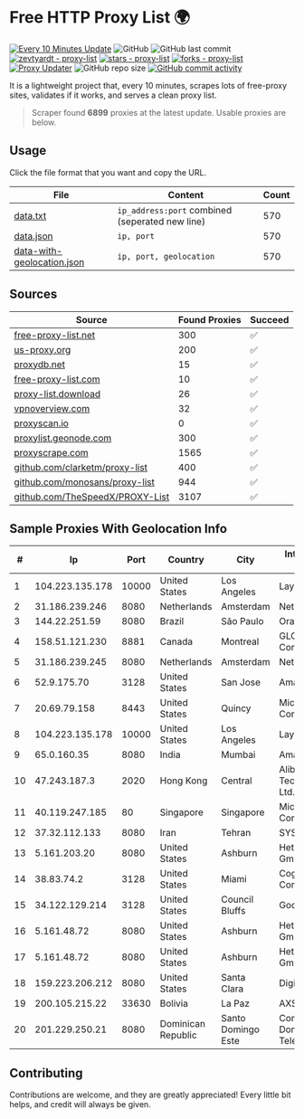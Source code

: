 
# Free HTTP Proxy List 🌍

[![Every 10 Minutes Update](https://github.com/mertguvencli/http-proxy-list/actions/workflows/main.yml/badge.svg?branch=main)](https://github.com/mertguvencli/http-proxy-list/actions/workflows/main.yml)
![GitHub](https://img.shields.io/github/license/mertguvencli/http-proxy-list)
![GitHub last commit](https://img.shields.io/github/last-commit/mertguvencli/http-proxy-list)
[![zevtyardt - proxy-list](https://img.shields.io/static/v1?label=zevtyardt&message=proxy-list&color=blue&logo=github)](https://github.com/zevtyardt/proxy-list "Go to GitHub repo")
[![stars - proxy-list](https://img.shields.io/github/stars/zevtyardt/proxy-list?style=social)](https://github.com/zevtyardt/proxy-list)
[![forks - proxy-list](https://img.shields.io/github/forks/zevtyardt/proxy-list?style=social)](https://github.com/zevtyardt/proxy-list)
[![Proxy Updater](https://github.com/zevtyardt/proxy-list/workflows/Proxy%20Updater/badge.svg)](https://github.com/zevtyardt/proxy-list/actions?query=workflow:"Proxy+Updater")
![GitHub repo size](https://img.shields.io/github/repo-size/zevtyardt/proxy-list)
[![GitHub commit activity](https://img.shields.io/github/commit-activity/m/zevtyardt/proxy-list?logo=commits)](https://github.com/zevtyardt/proxy-list/commits/main)

It is a lightweight project that, every 10 minutes, scrapes lots of free-proxy sites, validates if it works, and serves a clean proxy list.

> Scraper found **6899** proxies at the latest update. Usable proxies are below.

## Usage

Click the file format that you want and copy the URL.

|File|Content|Count|
|----|-------|-----|
|[data.txt](https://raw.githubusercontent.com/mertguvencli/http-proxy-list/main/proxy-list/data.txt)|`ip_address:port` combined (seperated new line)|570|
|[data.json](https://raw.githubusercontent.com/mertguvencli/http-proxy-list/main/proxy-list/data.json)|`ip, port`|570|
|[data-with-geolocation.json](https://raw.githubusercontent.com/mertguvencli/http-proxy-list/main/proxy-list/data-with-geolocation.json)|`ip, port, geolocation`|570|

## Sources

|Source|Found Proxies|Succeed|
|------|-------------|-------|
|[free-proxy-list.net](https://free-proxy-list.net)|300|✅|
|[us-proxy.org](https://www.us-proxy.org)|200|✅|
|[proxydb.net](http://proxydb.net)|15|✅|
|[free-proxy-list.com](https://free-proxy-list.com/?page=&port=&type%5B%5D=http&type%5B%5D=https&up_time=0&search=Search)|10|✅|
|[proxy-list.download](https://www.proxy-list.download/HTTP)|26|✅|
|[vpnoverview.com](https://vpnoverview.com/privacy/anonymous-browsing/free-proxy-servers)|32|✅|
|[proxyscan.io](https://www.proxyscan.io)|0|✅|
|[proxylist.geonode.com](https://proxylist.geonode.com/api/proxy-list?limit=300&page=1&sort_by=lastChecked&sort_type=desc&protocols=http,https)|300|✅|
|[proxyscrape.com](https://api.proxyscrape.com/v2/?request=displayproxies&protocol=http&timeout=10000&country=all&ssl=all&anonymity=all)|1565|✅|
|[github.com/clarketm/proxy-list](https://raw.githubusercontent.com/clarketm/proxy-list/master/proxy-list-raw.txt)|400|✅|
|[github.com/monosans/proxy-list](https://raw.githubusercontent.com/monosans/proxy-list/main/proxies/http.txt)|944|✅|
|[github.com/TheSpeedX/PROXY-List](https://raw.githubusercontent.com/TheSpeedX/PROXY-List/master/http.txt)|3107|✅|


## Sample Proxies With Geolocation Info

|#|Ip|Port|Country|City|Internet Service Provider|
|-|--|----|-------|----|-------------------------|
|1|104.223.135.178|10000|United States|Los Angeles|LayerHost|
|2|31.186.239.246|8080|Netherlands|Amsterdam|NetSkope Inc|
|3|144.22.251.59|8080|Brazil|São Paulo|Oracle Corporation|
|4|158.51.121.230|8881|Canada|Montreal|GLOBALTELEHOST Corp.|
|5|31.186.239.245|8080|Netherlands|Amsterdam|NetSkope Inc|
|6|52.9.175.70|3128|United States|San Jose|Amazon.com, Inc.|
|7|20.69.79.158|8443|United States|Quincy|Microsoft Corporation|
|8|104.223.135.178|10000|United States|Los Angeles|LayerHost|
|9|65.0.160.35|8080|India|Mumbai|Amazon.com|
|10|47.243.187.3|2020|Hong Kong|Central|Alibaba (US) Technology Co., Ltd.|
|11|40.119.247.185|80|Singapore|Singapore|Microsoft Corporation|
|12|37.32.112.133|8080|Iran|Tehran|SYSTEC|
|13|5.161.203.20|8080|United States|Ashburn|Hetzner Online GmbH|
|14|38.83.74.2|3128|United States|Miami|Cogent Communications|
|15|34.122.129.214|3128|United States|Council Bluffs|Google LLC|
|16|5.161.48.72|8080|United States|Ashburn|Hetzner Online GmbH|
|17|5.161.48.72|8080|United States|Ashburn|Hetzner Online GmbH|
|18|159.223.206.212|8080|United States|Santa Clara|DigitalOcean, LLC|
|19|200.105.215.22|33630|Bolivia|La Paz|AXS Bolivia S. A.|
|20|201.229.250.21|8080|Dominican Republic|Santo Domingo Este|Compañía Dominicana de Teléfonos S. A.|



## Contributing

Contributions are welcome, and they are greatly appreciated! Every
little bit helps, and credit will always be given.

